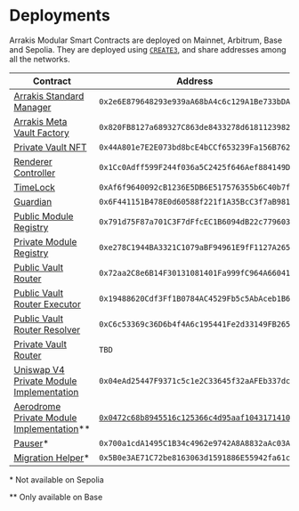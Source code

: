 # Deployments

Arrakis Modular Smart Contracts are deployed on Mainnet, Arbitrum, Base and Sepolia. They are deployed using [`CREATE3`](https://github.com/0xsequence/create3/), and share addresses among all the networks.

| Contract                                                                                                                             | Address                                      |
| ------------------------------------------------------------------------------------------------------------------------------------ | -------------------------------------------- |
| [Arrakis Standard Manager](../../autogenerated/ArrakisStandardManager.sol/contract.ArrakisStandardManager.md)                        | `0x2e6E879648293e939aA68bA4c6c129A1Be733bDA` |
| [Arrakis Meta Vault Factory](../../autogenerated/ArrakisMetaVaultFactory.sol/contract.ArrakisMetaVaultFactory.md)                    | `0x820FB8127a689327C863de8433278d6181123982` |
| [Private Vault NFT](../../autogenerated/PrivateVaultNFT.sol/contract.PrivateVaultNFT.md)                                             | `0x44A801e7E2E073bd8bcE4bCCf653239Fa156B762` |
| [Renderer Controller](../../autogenerated/RenderController.sol/contract.RenderController.md)                                         | `0x1Cc0Adff599F244f036a5C2425f646Aef884149D` |
| [TimeLock](<(../../autogenerated/TimeLock.sol/contract.TimeLock.md)>)                                                                | `0xAf6f9640092cB1236E5DB6E517576355b6C40b7f` |
| [Guardian](../../autogenerated/Guardian.sol/contract.Guardian.md)                                                                    | `0x6F441151B478E0d60588f221f1A35BcC3f7aB981` |
| [Public Module Registry](../../autogenerated/ModulePublicRegistry.sol/contract.ModulePublicRegistry.md)                                     | `0x791d75F87a701C3F7dFfcEC1B6094dB22c779603` |
| [Private Module Registry](../../autogenerated/ModulePrivateRegistry.sol/contract.ModulePrivateRegistry.md)                                  | `0xe278C1944BA3321C1079aBF94961E9fF1127A265` |
| [Public Vault Router](../../autogenerated/ArrakisPublicVaultRouter.sol/contract.ArrakisPublicVaultRouter.md)                                      | `0x72aa2C8e6B14F30131081401Fa999fC964A66041` |
| [Public Vault Router Executor](../../autogenerated/RouterSwapExecutor.sol/contract.RouterSwapExecutor.md)                                         | `0x19488620Cdf3Ff1B0784AC4529Fb5c5AbAceb1B6` |
| [Public Vault Router Resolver](../../autogenerated/RouterSwapResolver.sol/contract.RouterSwapResolver.md)                                         | `0xC6c53369c36D6b4f4A6c195441Fe2d33149FB265` |
| [Private Vault Router](../../autogenerated/ArrakisPrivateVaultRouter.sol/contract.ArrakisPrivateVaultRouter.md)                                      | `TBD` |
| [Uniswap V4 Private Module Implementation](../../autogenerated/modules/UniV4StandardModulePrivate.sol/contract.UniV4StandardModulePrivate.md)    | `0x04eAd25447F9371c5c1e2C33645f32aAFEb337dc` |
| [Aerodrome Private Module Implementation](../../autogenerated/modules/AerodromeStandardModulePrivate.sol/contract.AerodromeStandardModulePrivate.md)\*\* | [`0x0472c68b8945516c125366c4d95aaf1043171410`](https://basescan.org/address/0x0472c68b8945516c125366c4d95aaf1043171410) |
| [Pauser](../../autogenerated/Pauser.sol/contract.Pauser.md)\*                                                                        | `0x700a1cdA1495C1B34c4962e9742A8A8832aAc03A` |
| [Migration Helper](../../autogenerated/utils/MigrationHelper.sol/contract.MigrationHelper.md)\*                                                                        | `0x5B0e3AE71C72be8163063d1591886E55942fa61c` |

\* Not available on Sepolia

\*\* Only available on Base 
